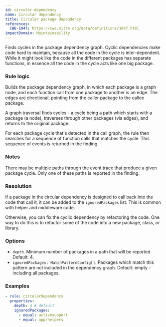 ```yaml
---
id: circular-dependency
name: Circular dependency
title: Circular package dependency
references:
  CWE-1047: https://cwe.mitre.org/data/definitions/1047.html
impactDomain: Maintainability
---
```


Finds cycles in the package dependency graph. Cyclic dependencies make code hard to maintain,
because all the code in the cycle is inter-dependent. While it might look like the code in the
different packages has separate functions, in essence all the code in the cycle acts like one big
package.

### Rule logic

Builds the package dependency graph, in which each package is a graph node, and each function call
from one package to another is an edge. The edges are directional, pointing from the caller package
to the callee package.

A graph traversal finds cycles - a cycle being a path which starts with a package (a node),
traverses through other packages (via edges), and returns to the original package.

For each package cycle that's detected in the call graph, the rule then searches for a sequence of
function calls that matches the cycle. This sequence of events is returned in the finding.

### Notes

There may be multiple paths through the event trace that produce a given package cycle. Only one of
these paths is reported in the finding.

### Resolution

If a package in the circular dependency is designed to call back into the code that call it, it can
be added to the `ignoredPackages` list. This is common with helper and middleware code.

Otherwise, you can fix the cyclic dependency by refactoring the code. One way to do this is to
refactor some of the code into a new package, class, or library.

### Options

- `depth`. Minimum number of packages in a path that will be reported. Default: 4.
- `ignoredPackages: MatchPatternConfig[]`. Packages which match this pattern are not included in the
  dependency graph. Default: empty - including all packages.

### Examples

```yaml
- rule: circularDependency
  properties:
    depth: 4 # default
    ignoredPackages:
      - equal: activesupport
      - equal: app/helpers
```
